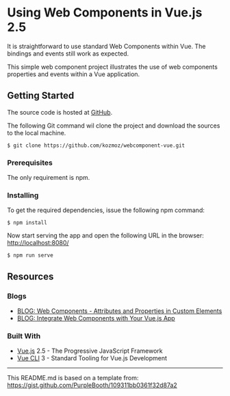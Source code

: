 # Using Web Components in Vue.js 2.5

It is straightforward to use standard Web Components within Vue. The bindings and events still work as expected.

This simple web component project illustrates the use of web components properties and events within a Vue application.

## Getting Started

The source code is hosted at [GitHub](https://github.com/kozmoz/webcomponent-vue). 

The following Git command wil clone the project and download the sources to the local machine.  

```
$ git clone https://github.com/kozmoz/webcomponent-vue.git 
```

### Prerequisites

The only requirement is npm.

### Installing

To get the required dependencies, issue the following npm command:

```
$ npm install
```

Now start serving the app and open the following URL in the browser:
[http://localhost:8080/](http://localhost:8080/)  

```
$ npm run serve
```

## Resources

### Blogs

* [BLOG: Web Components - Attributes and Properties in Custom Elements](https://alligator.io/web-components/attributes-properties/)
* [BLOG: Integrate Web Components with Your Vue.js App](https://alligator.io/vuejs/vue-integrate-web-components/)

### Built With

* [Vue.js](https://vuejs.org) 2.5 - The Progressive JavaScript Framework
* [Vue CLI](https://cli.vuejs.org) 3 - Standard Tooling for Vue.js Development

---

This README.md is based on a template from: 
https://gist.github.com/PurpleBooth/109311bb0361f32d87a2
